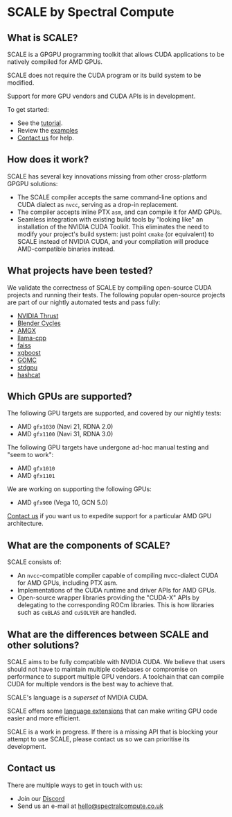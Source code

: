 # SCALE by Spectral Compute

## What is SCALE?

SCALE is a GPGPU programming toolkit that allows CUDA applications to be
natively compiled for AMD GPUs.

SCALE does not require the CUDA program or its build system to be modified.

Support for more GPU vendors and CUDA APIs is in development.

To get started:

- See the [tutorial](./manual/02-how-to-use.md).
- Review the [examples](./examples/README.md)
- [Contact us](#contact-us) for help.

## How does it work?

SCALE has several key innovations missing from other cross-platform GPGPU
solutions:

- The SCALE compiler accepts the same command-line options and CUDA dialect
  as `nvcc`, serving as a drop-in replacement.
- The compiler accepts inline PTX `asm`, and can compile it for AMD GPUs.
- Seamless integration with existing build tools by "looking like" an
  installation of the NVIDIA CUDA Toolkit.
  This eliminates the need to modify your project's build system: just point
  `cmake` (or equivalent) to SCALE instead of NVIDIA CUDA, and your compilation
  will produce AMD-compatible binaries instead.

## What projects have been tested?

We validate the correctness of SCALE by compiling open-source CUDA projects and
running their tests.
The following popular open-source projects are part of our nightly automated
tests and pass fully:

- [NVIDIA Thrust](https://github.com/NVIDIA/thrust)
- [Blender Cycles](https://github.com/blender/cycles)
- [AMGX](https://github.com/NVIDIA/AMGX)
- [llama-cpp](https://github.com/ggerganov/llama.cpp)
- [faiss](https://github.com/facebookresearch/faiss)
- [xgboost](https://github.com/dmlc/xgboost)
- [GOMC](https://github.com/GOMC-WSU/GOMC)
- [stdgpu](https://github.com/stotko/stdgpu)
- [hashcat](https://github.com/hashcat/hashcat)

## Which GPUs are supported?

The following GPU targets are supported, and covered by our nightly tests:

- AMD `gfx1030` (Navi 21, RDNA 2.0)
- AMD `gfx1100` (Navi 31, RDNA 3.0)

The following GPU targets have undergone ad-hoc manual testing and "seem to 
work":

- AMD `gfx1010`
- AMD `gfx1101`

We are working on supporting the following GPUs:

- AMD `gfx900` (Vega 10, GCN 5.0)

[Contact us](#contact-us) if you want us to expedite support for a particular AMD GPU
architecture.

## What are the components of SCALE?

SCALE consists of:

- An `nvcc`-compatible compiler capable of compiling nvcc-dialect CUDA for AMD
  GPUs, including PTX asm.
- Implementations of the CUDA runtime and driver APIs for AMD GPUs.
- Open-source wrapper libraries providing the "CUDA-X" APIs by delegating to the
  corresponding ROCm libraries.
  This is how libraries such as `cuBLAS` and `cuSOLVER` are handled.

## What are the differences between SCALE and other solutions?

SCALE aims to be fully compatible with NVIDIA CUDA.
We believe that users should not have to maintain multiple codebases or
compromise on performance to support multiple GPU vendors. A toolchain that 
can compile CUDA for multiple vendors is the best way to achieve that.

SCALE's language is a _superset_ of NVIDIA CUDA.

SCALE offers some [language extensions](./manual/language-extensions.md)
that can make writing GPU code easier and more efficient.

SCALE is a work in progress. If there is a missing API that is blocking your
attempt to use SCALE, please contact us so we can prioritise its development.

## Contact us

There are multiple ways to get in touch with us:

 - Join our [Discord](https://discord.gg/KNpgGbTc38)
 - Send us an e-mail at [hello@spectralcompute.co.uk](mailto:hello@spectralcompute.co.uk)
